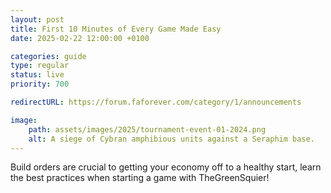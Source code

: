 ```yaml
---
layout: post
title: First 10 Minutes of Every Game Made Easy
date: 2025-02-22 12:00:00 +0100

categories: guide
type: regular
status: live
priority: 700

redirectURL: https://forum.faforever.com/category/1/announcements

image:
    path: assets/images/2025/tournament-event-01-2024.png
    alt: A siege of Cybran amphibious units against a Seraphim base.
---
```


Build orders are crucial to getting your economy off to a healthy start, learn the best practices when starting a game with TheGreenSquier!

<!-- excerpt-end -->
